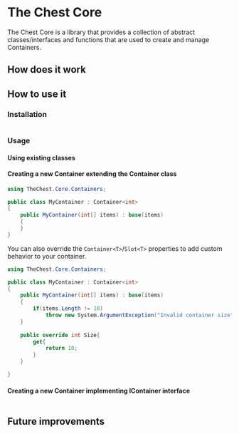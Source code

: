 # The Chest Core

The Chest Core is a library that provides a collection of abstract classes/interfaces and functions that are used to create and manage Containers.

## How does it work



## How to use it

### Installation

```bash

```

### Usage

#### Using existing classes

#### Creating a new Container extending the Container class


```csharp
using TheChest.Core.Containers;

public class MyContainer : Container<int>
{
	public MyContainer(int[] items) : base(items)
	{
	}
}
```

You can also override the `Container<T>`/`Slot<T>` properties to add custom behavior to your container.

```csharp
using TheChest.Core.Containers;

public class MyContainer : Container<int>
{
	public MyContainer(int[] items) : base(items)
	{
		if(items.Length != 10)
			throw new System.ArgumentException("Invalid container size"));
	}
	
	public override int Size{
		get{
			return 10;
		}
	}

}
```

#### Creating a new Container implementing IContainer interface
```csharp

```

## Future improvements

